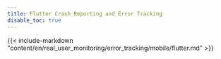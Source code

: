 ```yaml
---
title: Flutter Crash Reporting and Error Tracking
disable_toc: true
---
```


{{< include-markdown "content/en/real_user_monitoring/error_tracking/mobile/flutter.md" >}}